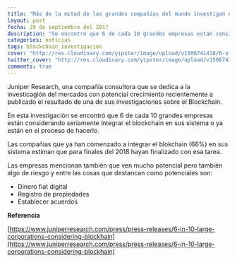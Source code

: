 ```yaml
---
title: "Más de la mitad de las grandes compañías del mundo investigan el potencial del Blockchain"
layout: post
fecha: 29 de septiembre del 2017
description: "Se encontró que 6 de cada 10 grandes empresas están considerando seriamente integrar el blockchain en sus sistema o ya están en el proceso de hacerlo."
categories: noticias
tags: blockchain investigacion
cover: "http://res.cloudinary.com/yipster/image/upload/v1506741418/6-of-10-companies-adopting-blockchain_pn3oe0.jpg"
twitter_cover: "http://res.cloudinary.com/yipster/image/upload/v1506741418/6-of-10-companies-adopting-blockchain_pn3oe0.jpg"
comments: true
---
```


Juniper Research, una compañía consultora que se dedica a la investicagión del mercados con potencial crecimiento recientemente a publicado el resultado de una de sus investigaciones sobre el Blockchain.

En esta investigación se encontró que 6 de cada 10 grandes empresas están considerando seriamente integrar el blockchain en sus sistema o ya están en el proceso de hacerlo.

Las compañías que ya han comenzado a integrar el blokchain (66%) en sus sistema estiman que para finales del 2018 hayan finalizado con esa tarea.

Las empresas mencionan también que ven mucho potencial pero también algo de riesgo y entre las cosas que destancan como potenciales son:

- Dinero fiat digital
- Registro de propiedades
- Establecer acuerdos


**Referencia**

[https://www.juniperresearch.com/press/press-releases/6-in-10-large-corporations-considering-blockhain](https://www.juniperresearch.com/press/press-releases/6-in-10-large-corporations-considering-blockhain)

